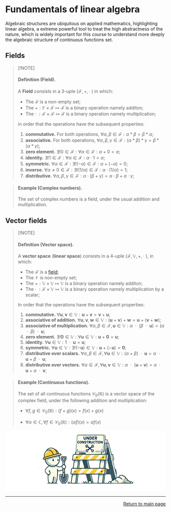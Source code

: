 #   Fundamentals of linear algebra

Algebraic structures are ubiquitous on applied mathematics, highlighting linear algebra, a extreme powerful tool to treat the high abstractness of the nature, which is widely important for this course to understand more deeply the algebraic structure of continuous functions set.

## Fields

>   [!NOTE]
>   #### **Definition (Field).**
>
>   A **Field** consists in a 3-uple $(\mathcal{F}, +, \cdot\text{ })$ in which:
>
>   - The $\mathcal{F}$ is a non-empty set;
>   - The $+: \mathbb{F} \times \mathcal{F} \mapsto \mathcal{F}$ is a binary operation namely additon;
>   - The $\cdot\text{ }: \mathcal{F} \times \mathcal{F} \mapsto \mathcal{F}$ is a binary operation namely multiplication;
>
>   in order that the operations have the subsequent properties:
>
>   1. **commutative.**
>       For both operations, $\forall \alpha,\beta\in\mathcal{F}: \alpha \ast \beta = \beta \ast \alpha$;
>   2. **associative.**
>       For both operations, $\forall \alpha,\beta,\gamma\in\mathcal{F}: (\alpha \ast \beta) \ast \gamma = \beta \ast (\alpha \ast \gamma)$;
>   3. **zero element.**
>       $\exists! 0 \in \mathcal{F} : \forall \alpha \in \mathcal{F}: \alpha + 0 = \alpha$;
>   4. **identity.**
>       $\exists! 1 \in \mathcal{F} : \forall \alpha \in \mathcal{F}: \alpha \cdot 1 = \alpha$;
>   5. **symmetric.**
>       $\forall \alpha\in\mathcal{F}: \exists! (-\alpha)\in\mathcal{F}: \alpha + (-\alpha) = 0$;
>   5. **inverse.**
>       $\forall \alpha \ne 0\in\mathcal{F}: \exists! (1 / \alpha)\in\mathcal{F}: \alpha \cdot (1 / \alpha) = 1$;
>   6. **distributive.**
>       $\forall \alpha,\beta,\gamma\in\mathcal{F}: \alpha \cdot (\beta + \gamma) = \alpha\cdot\beta + \alpha\cdot\gamma$;

>   ####    **Example (Complex numbers).**
>   The set of complex numbers is a field, under the usual addition and multiplication.

## Vector fields

>   [!NOTE]
>   ####    **Definition (Vector space).**
>   A **vector space** (**linear space**) consists in a 4-uple $(\mathcal{F}, \mathbb{V}, +, \cdot\text{ })$, in which:
>
>   - The $\mathcal{F}$ is a [field](#definition-field);
>   - The $\mathcal{V}$ is non-empty set;
>   - The $+: \mathbb{V} \times \mathbb{V} \mapsto \mathbb{V}$ is a binary operation namely additon;
>   - The $\cdot\text{ }: \mathcal{F} \times \mathbb{V} \mapsto \mathbb{V}$ is a binary operation namely multiplication by a scalar;
>
>   In order that the operations have the subsequent properties:
>
>   1. **commutative.**
>       $\forall \mathbf{u},\mathbf{v}\in\mathbb{V}: \mathbf{u} + \mathbf{v} = \mathbf{v} + \mathbf{u}$;
>   2. **associative of addition.**
>       $\forall\mathbf{u},\mathbf{v},\mathbf{w}\in\mathbb{V}: (\mathbf{u} + \mathbf{v}) + \mathbf{w} = \mathbf{u} + (\mathbf{v} + \mathbf{w})$;
>   3. **associative of multiplication.**
>       $\forall \alpha,\beta\in\mathcal{F}, \mathbf{u}\in\mathbb{V}: \alpha\text{ }\cdot\text{ }(\beta\text{ }\cdot\text{ }\mathbf{u}) = (\alpha\text{ }\cdot\text{ }\beta)\text{ }\cdot\text{ }\mathbf{u}$;
>   4. **zero element.**
>       $\exists! \mathbf{0} \in \mathbb{V} : \forall \mathbf{u} \in \mathbb{V}: \mathbf{u} + \mathbf{0} = \mathbf{u}$;
>   5. **identity.**
>       $\forall \mathbf{u} \in \mathbb{V}: 1\text{ }\cdot\text{ }\mathbf{u} = \mathbf{u}$;
>   6. **symmetric.**
>       $\forall \mathbf{u} \in \mathbb{V}: \exists! (-\mathbf{u}) \in \mathbb{V}: \mathbf{u} + (-\mathbf{u}) = \mathbf{0}$;
>   7. **distributive over scalars.**
>       $\forall \alpha, \beta\in\mathcal{F}, \forall\mathbf{u}\in\mathbb{V}: (\alpha + \beta)\text{ }\cdot\text{ }\mathbf{u} = \alpha\text{ }\cdot\text{ }\mathbf{u} + \beta\text{ }\cdot\text{ }\mathbf{u}$;
>   8. **distributive over vectors.**
>       $\forall \alpha\in\mathcal{F}, \forall\mathbf{u}, \mathbf{v}\in\mathbb{V}: \alpha\text{ }\cdot\text{ }(\mathbf{u} + \mathbf{v}) = \alpha\text{ }\cdot\text{ }\mathbf{u} + \alpha\text{ }\cdot\text{ }\mathbf{v}$;

>   ####    **Example (Continuous functions).**
>   The set of all continuous functions $\mathcal{C}_0(\mathbb{R})$ is a vector space of the complex field, under the following addition and multiplication:
>
>   - $\forall f, g\in\mathcal{C}_0({\mathbb{R}}): (f + g)(x) = f(x) + g(x)$
>
>   - $\forall \alpha\in\mathbb{C}, \forall f\in\mathcal{C}_0({\mathbb{R}}): (\alpha f)(x) = \alpha f(x)$

<!-- 
### Basis and dimension

##  Dual spaces



##  Tensorial algebras -->


<div align="center">

![under construction](../under-construction.png)

</div>

---
<div align="Right">

[Return to main page](../README.md)

</div>
